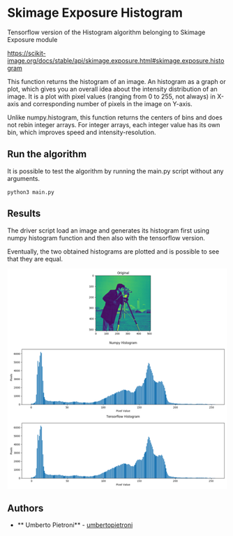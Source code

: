 # Skimage Exposure Histogram

Tensorflow version of the Histogram algorithm belonging to Skimage Exposure module

https://scikit-image.org/docs/stable/api/skimage.exposure.html#skimage.exposure.histogram

This function returns the histogram of an image. An  histogram as a graph or plot, which gives you an overall idea about the intensity distribution of an image. It is a plot with pixel values (ranging from 0 to 255, not always) in X-axis and corresponding number of pixels in the image on Y-axis.

Unlike numpy.histogram, this function returns the centers of bins and does not rebin integer arrays. For integer arrays, each integer value has its own bin, which improves speed and intensity-resolution.

## Run the algorithm

It is possible to test the algorithm by running the main.py script without any arguments.

```
python3 main.py
```

## Results

The driver script load an image and generates its histogram first using numpy histogram function and then also with the tensorflow version.

Eventually, the two obtained histograms are plotted and is possible to see that they are equal.

![Exposure histogram](resources/exposure-histogram.png)


## Authors

* ** Umberto Pietroni** - [umbertopietroni](https://github.com/umbertopietroni)


